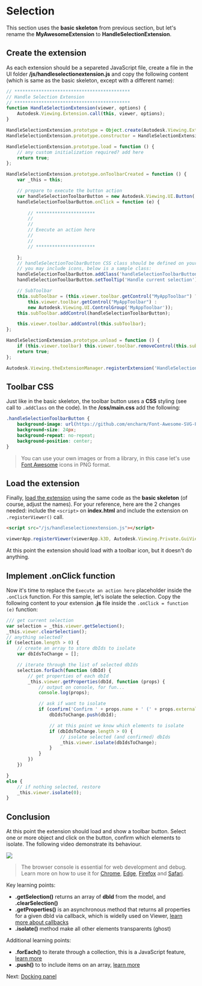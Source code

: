 # Selection

This section uses the **basic skeleton** from previous section, but let's rename the **MyAwesomeExtension** to **HandleSelectionExtension**. 

## Create the extension

As each extension should be a separeted JavaScript file, create a file in the UI folder **/js/handleselectionextension.js** and copy the following content (which is same as the basic skeleton, except with a different name): 

```javascript
// *******************************************
// Handle Selection Extension
// *******************************************
function HandleSelectionExtension(viewer, options) {
    Autodesk.Viewing.Extension.call(this, viewer, options);
}

HandleSelectionExtension.prototype = Object.create(Autodesk.Viewing.Extension.prototype);
HandleSelectionExtension.prototype.constructor = HandleSelectionExtension;

HandleSelectionExtension.prototype.load = function () {
    // any custom initialization required? add here
    return true;
};

HandleSelectionExtension.prototype.onToolbarCreated = function () {
    var _this = this;

    // prepare to execute the button action
    var handleSelectionToolbarButton = new Autodesk.Viewing.UI.Button('handleSelectionButton');
    handleSelectionToolbarButton.onClick = function (e) {
       
        // **********************
        //
        //
        // Execute an action here
        //
        //
        // **********************

    };
    // handleSelectionToolbarButton CSS class should be defined on your .css file
    // you may include icons, below is a sample class:
    handleSelectionToolbarButton.addClass('handleSelectionToolbarButton');
    handleSelectionToolbarButton.setToolTip('Handle current selection');

    // SubToolbar
    this.subToolbar = (this.viewer.toolbar.getControl("MyAppToolbar") ?
        this.viewer.toolbar.getControl("MyAppToolbar") :
        new Autodesk.Viewing.UI.ControlGroup('MyAppToolbar'));
    this.subToolbar.addControl(handleSelectionToolbarButton);

    this.viewer.toolbar.addControl(this.subToolbar);
};

HandleSelectionExtension.prototype.unload = function () {
    if (this.viewer.toolbar) this.viewer.toolbar.removeControl(this.subToolbar);
    return true;
};

Autodesk.Viewing.theExtensionManager.registerExtension('HandleSelectionExtension', HandleSelectionExtension);
```
## Toolbar CSS

Just like in the basic skeleton, the toolbar button uses a **CSS** styling (see call to `.addClass` on the code). In the **/css/main.css** add the following:

```css
.handleSelectionToolbarButton {
    background-image: url(https://github.com/encharm/Font-Awesome-SVG-PNG/raw/master/white/png/24/object-group.png);
    background-size: 24px;
    background-repeat: no-repeat;
    background-position: center;
}
```

> You can use your own images or from a library, in this case let's use [Font Awesome](https://fontawesome.com/) icons in PNG format.

## Load the extension

Finally, [load the extension](/viewer/extensions/skeleton?id=loading-the-extension) using the same code as the **basic skeleton** (of course, adjust the names). For your reference, here are the 2 changes needed: include the `<script>` on **index.html** and include the extension on `.registerViewer()` call.

```html
<script src="/js/handleselectionextension.js"></script>
```

```javascript
viewerApp.registerViewer(viewerApp.k3D, Autodesk.Viewing.Private.GuiViewer3D, { extensions: ['HandleSelectionExtension'] });
```

At this point the extension should load with a toolbar icon, but it doesn't do anything.

## Implement .onClick function

Now it's time to replace the `Execute an action here` placeholder inside the `.onClick` function. For this sample, let's isolate the selection. Copy the following content to your extension **.js** file inside the `.onClick = function (e)` function:

```javascript
/// get current selection
var selection = _this.viewer.getSelection();
_this.viewer.clearSelection();
// anything selected?
if (selection.length > 0) {
    // create an array to store dbIds to isolate
    var dbIdsToChange = [];

    // iterate through the list of selected dbIds
    selection.forEach(function (dbId) {
        // get properties of each dbId
        _this.viewer.getProperties(dbId, function (props) {
            // output on console, for fun...
            console.log(props);

            // ask if want to isolate
            if (confirm('Confirm ' + props.name + ' (' + props.externalId + ')?')) {
                dbIdsToChange.push(dbId);

                // at this point we know which elements to isolate
                if (dbIdsToChange.length > 0) {
                    // isolate selected (and confirmed) dbIds
                    _this.viewer.isolate(dbIdsToChange);
                }
            }
        })
    })

}
else {
    // if nothing selected, restore
    _this.viewer.isolate(0);
}
```

## Conclusion

At this point the extension should load and show a toolbar button. Select one or more object and click on the button, confirm which elements to isolate. The following video demonstrate its behaviour.

![](_media/javascript/js_isolate.gif)

> The browser console is essential for web development and debug. Learn more on how to use it for [Chrome](https://developers.google.com/web/tools/chrome-devtools/console/), [Edge](https://docs.microsoft.com/en-us/microsoft-edge/devtools-guide/console), [Firefox](https://developer.mozilla.org/en-US/docs/Tools/Web_Console/Opening_the_Web_Console) and [Safari](https://developer.apple.com/safari/tools/).

Key learning points:

- **.getSelection()** returns an array of **dbId** from the model, and **.clearSelection()**
- **.getProperties()** is an asynchronous method that returns all properties for a given dbId via callback, which is widelly used on Viewer, [learn more about callbacks](https://developer.mozilla.org/en-US/docs/Glossary/Callback_function)
- **.isolate()** method make all other elements transparents (ghost)

Additional learning points:

- **.forEach()** to iterate through a collection, this is a JavaScript feature, [learn more](https://www.w3schools.com/jsref/jsref_forEach.asp)
- **.push()** to to include items on an array, [learn more](https://www.w3schools.com/jsref/jsref_push.asp)

Next: [Docking panel](viewer/extensions/panel)